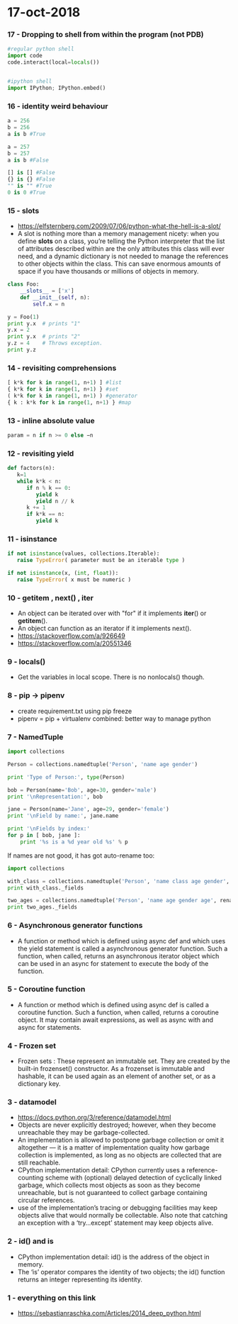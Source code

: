 # 17-oct-2018

### 17 - Dropping to shell from within the program (not PDB)

```python
#regular python shell
import code
code.interact(local=locals())


#ipython shell
import IPython; IPython.embed()

```


### 16 - identity weird behaviour

```python
a = 256
b = 256
a is b #True

a = 257
b = 257
a is b #False

[] is [] #False
{} is {} #False
"" is "" #True
0 is 0 #True
```

### 15 - slots

- https://elfsternberg.com/2009/07/06/python-what-the-hell-is-a-slot/
- A slot is nothing more than a memory management nicety: when you define __slots__ on a class, you’re telling the Python interpreter that the list of attributes described within are the only attributes this class will ever need, and a dynamic dictionary is not needed to manage the references to other objects within the class. This can save enormous amounts of space if you have thousands or millions of objects in memory.

```python
class Foo:
    __slots__ = ['x']
    def __init__(self, n):
        self.x = n

y = Foo(1)
print y.x  # prints "1"
y.x = 2
print y.x  # prints "2"
y.z = 4    # Throws exception.
print y.z
```


### 14 - revisiting comprehensions

```python
[ k*k for k in range(1, n+1) ] #list
{ k*k for k in range(1, n+1) } #set
( k*k for k in range(1, n+1) ) #generator
{ k : k*k for k in range(1, n+1) } #map
```

### 13 - inline absolute value

```python
param = n if n >= 0 else −n
```

### 12 - revisiting yield

```python
def factors(n):
   k=1
   while k*k < n:
      if n % k == 0:
         yield k
         yield n // k
      k += 1
      if k*k == n:
         yield k
```

### 11 - isinstance

```python
if not isinstance(values, collections.Iterable):
   raise TypeError( parameter must be an iterable type )
```

```python
if not isinstance(x, (int, float)):
   raise TypeError( x must be numeric )
```

### 10 - __getitem__ , next() , __iter__

- An object can be iterated over with "for" if it implements
   __iter__() or __getitem__().
- An object can function as an iterator if it implements next().
- https://stackoverflow.com/a/926649
- https://stackoverflow.com/a/20551346

### 9 - locals()

- Get the variables in local scope. There is no nonlocals() though.

### 8 - pip -> pipenv

- create requirement.txt using pip freeze
- pipenv = pip + virtualenv combined: better way to manage python 

### 7 - NamedTuple

```python
import collections

Person = collections.namedtuple('Person', 'name age gender')

print 'Type of Person:', type(Person)

bob = Person(name='Bob', age=30, gender='male')
print '\nRepresentation:', bob

jane = Person(name='Jane', age=29, gender='female')
print '\nField by name:', jane.name

print '\nFields by index:'
for p in [ bob, jane ]:
    print '%s is a %d year old %s' % p
```
If names are not good, it has got auto-rename too:

```python
import collections

with_class = collections.namedtuple('Person', 'name class age gender', rename=True)
print with_class._fields

two_ages = collections.namedtuple('Person', 'name age gender age', rename=True)
print two_ages._fields
```


### 6 - Asynchronous generator functions

- A function or method which is defined using async def and which uses the yield statement is called a asynchronous generator function. Such a function, when called, returns an asynchronous iterator object which can be used in an async for statement to execute the body of the function.

### 5 - Coroutine function

- A function or method which is defined using async def is called a coroutine function. Such a function, when called, returns a coroutine object. It may contain await expressions, as well as async with and async for statements. 

### 4 - Frozen set

- Frozen sets : These represent an immutable set. They are created by the built-in frozenset() constructor. As a frozenset is immutable and hashable, it can be used again as an element of another set, or as a dictionary key.


### 3 - datamodel

- https://docs.python.org/3/reference/datamodel.html
- Objects are never explicitly destroyed; however, when they become unreachable they may be garbage-collected. 
- An implementation is allowed to postpone garbage collection or omit it altogether — it is a matter of implementation quality how garbage collection is implemented, as long as no objects are collected that are still reachable.
- CPython implementation detail: CPython currently uses a reference-counting scheme with (optional) delayed detection of cyclically linked garbage, which collects most objects as soon as they become unreachable, but is not guaranteed to collect garbage containing circular references.
- use of the implementation’s tracing or debugging facilities may keep objects alive that would normally be collectable. Also note that catching an exception with a ‘try…except’ statement may keep objects alive.

### 2 - id() and is

- CPython implementation detail: id() is the address of the object in memory.
- The ‘is’ operator compares the identity of two objects; the id() function returns an integer representing its identity.

### 1 - everything on this link

- https://sebastianraschka.com/Articles/2014_deep_python.html
